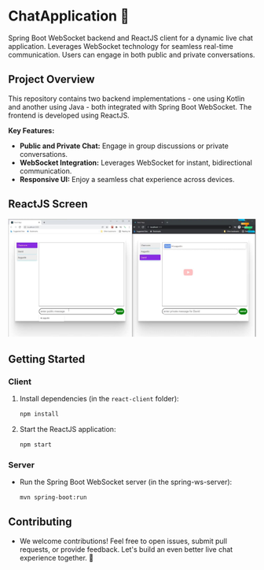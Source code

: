 # ChatApplication 🚀

Spring Boot WebSocket backend and ReactJS client for a dynamic live chat application. Leverages WebSocket technology for seamless real-time communication. Users can engage in both public and private conversations.

## Project Overview

This repository contains two backend implementations - one using Kotlin and another using Java - both integrated with Spring Boot WebSocket. The frontend is developed using ReactJS.

**Key Features:**
- **Public and Private Chat:** Engage in group discussions or private conversations.
- **WebSocket Integration:** Leverages WebSocket for instant, bidirectional communication.
- **Responsive UI:** Enjoy a seamless chat experience across devices.

## ReactJS Screen

![Chat Screen](img/chat_screen.jpg "Chat Screen")

## Getting Started

### Client

1. Install dependencies (in the `react-client` folder):
   ```bash
   npm install
   ```
   
2. Start the ReactJS application:
   ```bash
   npm start
   ```
### Server

- Run the Spring Boot WebSocket server (in the spring-ws-server):
  ```bash
  mvn spring-boot:run
  ```

## Contributing
- We welcome contributions! Feel free to open issues, submit pull requests, or provide feedback. Let's build an even better live chat experience together. 🤝  
     
